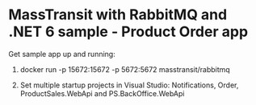 # MassTransit with RabbitMQ and .NET 6 sample - Product Order app

Get sample app up and running:
1) docker run -p 15672:15672 -p 5672:5672 masstransit/rabbitmq

2) Set multiple startup projects in Visual Studio:
Notifications, Order, ProductSales.WebApi and PS.BackOffice.WebApi
